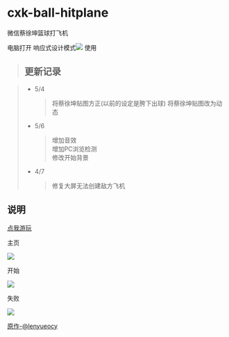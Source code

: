 # cxk-ball-hitplane
微信蔡徐坤篮球打飞机

电脑打开 响应式设计模式<img src="https://raw.githubusercontent.com/Lightcolour-666/cxk-ball-hitplane/master/md/4.jpg"> 使用
  
> ## 更新记录

> * 5/4 
>      >将蔡徐坤贴图方正(以前的设定是胯下出球) 
>      >将蔡徐坤贴图改为动态  
> * 5/6 
>      >增加音效  
>      >增加PC浏览检测  
>      >修改开始背景  
> * 4/7
>      >修复大屏无法创建敌方飞机


## 说明
<a href="https://lightcolour-666.github.io/cxk-ball-hitplane/">点我游玩</a>

主页

<img src="https://raw.githubusercontent.com/Lightcolour-666/cxk-ball-hitplane/master/md/1.png">
  
开始

<img src="https://raw.githubusercontent.com/Lightcolour-666/cxk-ball-hitplane/master/md/2.jpg">
  
失败

<img src="https://raw.githubusercontent.com/Lightcolour-666/cxk-ball-hitplane/master/md/3.jpg">

<a href="https://github.com/lenyueocy/hitplane">原作-@lenyueocy</a>
